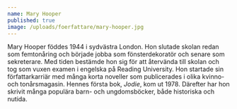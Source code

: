 ```yaml
---
name: Mary Hooper
published: true
image: /uploads/foerfattare/mary-hooper.jpg
---
```

Mary Hooper föddes 1944 i sydvästra London. Hon slutade skolan redan som femtonåring och började jobba som fönsterdekoratör och senare som sekreterare. Med tiden bestämde hon sig för att återvända till skolan och tog som vuxen examen i engelska på Reading University. Hon startade sin författarkarriär med många korta noveller som publicerades i olika kvinno- och tonårsmagasin. Hennes första bok, _Jodie_, kom ut 1978. Därefter har hon skrivit många populära barn- och ungdomsböcker, både historiska och nutida.
